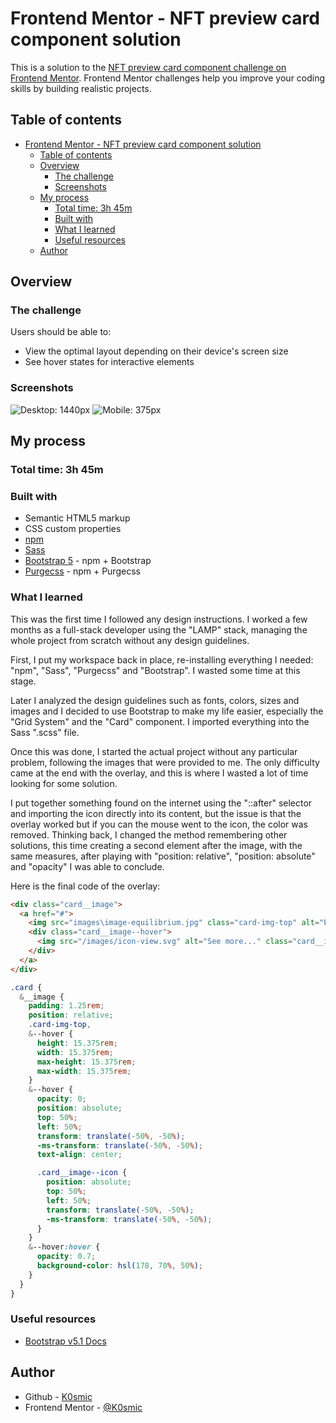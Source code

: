 # Frontend Mentor - NFT preview card component solution

This is a solution to the [NFT preview card component challenge on Frontend Mentor](https://www.frontendmentor.io/challenges/nft-preview-card-component-SbdUL_w0U). Frontend Mentor challenges help you improve your coding skills by building realistic projects.

## Table of contents

- [Frontend Mentor - NFT preview card component solution](#frontend-mentor---nft-preview-card-component-solution)
  - [Table of contents](#table-of-contents)
  - [Overview](#overview)
    - [The challenge](#the-challenge)
    - [Screenshots](#screenshots)
  - [My process](#my-process)
    - [Total time: 3h 45m](#total-time-3h-45m)
    - [Built with](#built-with)
    - [What I learned](#what-i-learned)
    - [Useful resources](#useful-resources)
  - [Author](#author)

## Overview

### The challenge

Users should be able to:

- View the optimal layout depending on their device's screen size
- See hover states for interactive elements

### Screenshots

![Desktop: 1440px](https://github.com/K0smic/NFT_CARD/blob/master/design/Final/Desktop.png)
![Mobile: 375px](https://github.com/K0smic/NFT_CARD/blob/master/design/Final/Mobile.png)

<!-- ### Links

- Solution URL: [Add solution URL here](https://your-solution-url.com)
- Live Site URL: [Add live site URL here](https://your-live-site-url.com) -->

## My process

### Total time: 3h 45m

### Built with

- Semantic HTML5 markup
- CSS custom properties
- [npm](https://www.npmjs.com//)
- [Sass](https://sass-lang.com/)
- [Bootstrap 5](getbootstrap.com/) - npm + Bootstrap
- [Purgecss](https://purgecss.com/) - npm + Purgecss

### What I learned

This was the first time I followed any design instructions. I worked a few months as a full-stack developer using the "LAMP" stack, managing the whole project from scratch without any design guidelines.

First, I put my workspace back in place, re-installing everything I needed: "npm", "Sass", "Purgecss" and "Bootstrap".
I wasted some time at this stage.

Later I analyzed the design guidelines such as fonts, colors, sizes and images and I decided to use Bootstrap to make my life easier, especially the "Grid System" and the "Card" component. I imported everything into the Sass ".scss" file.

Once this was done, I started the actual project without any particular problem, following the images that were provided to me. The only difficulty came at the end with the overlay, and this is where I wasted a lot of time looking for some solution.

I put together something found on the internet using the "::after" selector and importing the icon directly into its content, but the issue is that the overlay worked but if you can the mouse went to the icon, the color was removed. Thinking back, I changed the method remembering other solutions, this time creating a second element after the image, with the same measures, after playing with "position: relative", "position: absolute" and "opacity" I was able to conclude.

Here is the final code of the overlay:

```html
<div class="card__image">
  <a href="#">
    <img src="images\image-equilibrium.jpg" class="card-img-top" alt="Equilibrium #3429" width="246px" height="246px" />
    <div class="card__image--hover">
      <img src="/images/icon-view.svg" alt="See more..." class="card__image--icon" />
    </div>
  </a>
</div>
```

```scss
.card {
  &__image {
    padding: 1.25rem;
    position: relative;
    .card-img-top,
    &--hover {
      height: 15.375rem;
      width: 15.375rem;
      max-height: 15.375rem;
      max-width: 15.375rem;
    }
    &--hover {
      opacity: 0;
      position: absolute;
      top: 50%;
      left: 50%;
      transform: translate(-50%, -50%);
      -ms-transform: translate(-50%, -50%);
      text-align: center;

      .card__image--icon {
        position: absolute;
        top: 50%;
        left: 50%;
        transform: translate(-50%, -50%);
        -ms-transform: translate(-50%, -50%);
      }
    }
    &--hover:hover {
      opacity: 0.7;
      background-color: hsl(178, 70%, 50%);
    }
  }
}
```

### Useful resources

- [Bootstrap v5.1 Docs](https://getbootstrap.com/docs/5.1/getting-started/introduction/) 

## Author

- Github - [K0smic](https://github.com/K0smic)
- Frontend Mentor - [@K0smic](https://www.frontendmentor.io/profile/K0smic)

